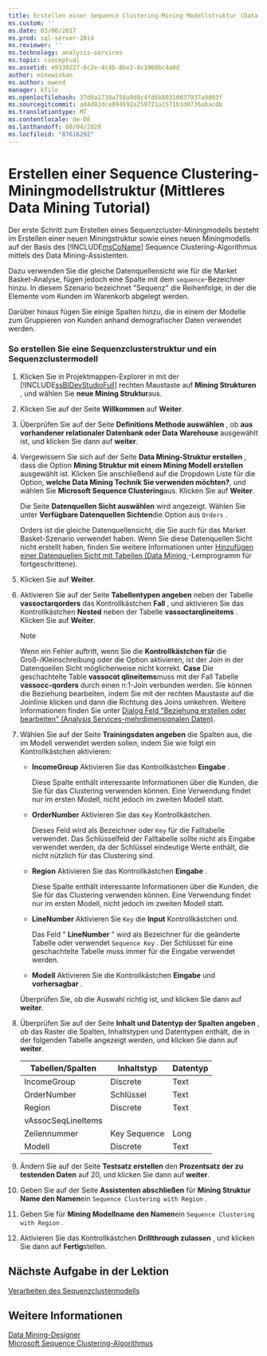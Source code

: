 ```yaml
---
title: Erstellen einer Sequence Clustering-Mining Modellstruktur (Data Mining-Lernprogramm für Fortgeschrittene) | Microsoft-Dokumentation
ms.custom: ''
ms.date: 03/06/2017
ms.prod: sql-server-2014
ms.reviewer: ''
ms.technology: analysis-services
ms.topic: conceptual
ms.assetid: e9339227-6c2e-4c4b-8be2-8c1960bc4a8d
author: minewiskan
ms.author: owend
manager: kfile
ms.openlocfilehash: 37d0a1738a758a9d8c4fd6b80310037937a9803f
ms.sourcegitcommit: ad4d92dce894592a259721a1571b1d8736abacdb
ms.translationtype: MT
ms.contentlocale: de-DE
ms.lasthandoff: 08/04/2020
ms.locfileid: "87616292"
---
```

# <a name="creating-a-sequence-clustering-mining-model-structure-intermediate-data-mining-tutorial"></a>Erstellen einer Sequence Clustering-Miningmodellstruktur (Mittleres Data Mining Tutorial)
  Der erste Schritt zum Erstellen eines Sequenzcluster-Miningmodells besteht im Erstellen einer neuen Miningstruktur sowie eines neuen Miningmodells auf der Basis des [!INCLUDE[msCoName](../includes/msconame-md.md)] Sequence Clustering-Algorithmus mittels des Data Mining-Assistenten.  
  
 Dazu verwenden Sie die gleiche Datenquellensicht wie für die Market Basket-Analyse, fügen jedoch eine Spalte mit dem `sequence`-Bezeichner hinzu. In diesem Szenario bezeichnet "Sequenz" die Reihenfolge, in der die Elemente vom Kunden im Warenkorb abgelegt werden.  
  
 Darüber hinaus fügen Sie einige Spalten hinzu, die in einem der Modelle zum Gruppieren von Kunden anhand demografischer Daten verwendet werden.  
  
### <a name="to-create-a-sequence-clustering-structure-and-model"></a>So erstellen Sie eine Sequenzclusterstruktur und ein Sequenzclustermodell  
  
1.  Klicken Sie in Projektmappen-Explorer in mit der [!INCLUDE[ssBIDevStudioFull](../includes/ssbidevstudiofull-md.md)] rechten Maustaste auf **Mining Strukturen** , und wählen Sie **neue Mining Struktur**aus.  
  
2.  Klicken Sie auf der Seite **Willkommen** auf **Weiter**.  
  
3.  Überprüfen Sie auf der Seite **Definitions Methode auswählen** , ob **aus vorhandener relationaler Datenbank oder Data Warehouse** ausgewählt ist, und klicken Sie dann auf **weiter**.  
  
4.  Vergewissern Sie sich auf der Seite **Data Mining-Struktur erstellen** , dass die Option **Mining Struktur mit einem Mining Modell erstellen** ausgewählt ist. Klicken Sie anschließend auf die Dropdown Liste für die Option, **welche Data Mining Technik Sie verwenden möchten?**, und wählen Sie **Microsoft Sequence Clustering**aus. Klicken Sie auf **Weiter**.  
  
     Die Seite **Datenquellen Sicht auswählen** wird angezeigt. Wählen Sie unter **Verfügbare Datenquellen Sichten**die Option aus `Orders` .  
  
     Orders ist die gleiche Datenquellensicht, die Sie auch für das Market Basket-Szenario verwendet haben. Wenn Sie diese Datenquellen Sicht nicht erstellt haben, finden Sie weitere Informationen unter [Hinzufügen einer Datenquellen Sicht mit Tabellen &#40;Data Mining ](../../2014/tutorials/adding-a-data-source-view-with-nested-tables-intermediate-data-mining-tutorial.md)-Lernprogramm für fortgeschrittene&#41;.  
  
5.  Klicken Sie auf **Weiter**.  
  
6.  Aktivieren Sie auf der Seite **Tabellentypen angeben** neben der Tabelle **vassoctarqorders** das Kontrollkästchen **Fall** , und aktivieren Sie das Kontrollkästchen **Nested** neben der Tabelle **vassoctarqlineitems** . Klicken Sie auf **Weiter**.  
  
    > [!NOTE]  
    >  Wenn ein Fehler auftritt, wenn Sie die **Kontrollkästchen für** die Groß-/Kleinschreibung oder die Option aktivieren, ist der Join in der Datenquellen Sicht möglicherweise nicht korrekt. **Case** Die geschachtelte Table **vassocot qlineitems**muss mit der Fall Tabelle **vassocc-qorders** durch einen n:1-Join verbunden werden. Sie können die Beziehung bearbeiten, indem Sie mit der rechten Maustaste auf die Joinlinie klicken und dann die Richtung des Joins umkehren. Weitere Informationen finden Sie unter [Dialog Feld "Beziehung erstellen oder bearbeiten" &#40;Analysis Services-mehrdimensionalen Daten&#41;](../../2014/analysis-services/create-or-edit-relationship-dialog-box-analysis-services-multidimensional-data.md).  
  
7.  Wählen Sie auf der Seite **Trainingsdaten angeben** die Spalten aus, die im Modell verwendet werden sollen, indem Sie wie folgt ein Kontrollkästchen aktivieren:  
  
    -   **IncomeGroup** Aktivieren Sie das Kontrollkästchen **Eingabe** .  
  
         Diese Spalte enthält interessante Informationen über die Kunden, die Sie für das Clustering verwenden können. Eine Verwendung findet nur im ersten Modell, nicht jedoch im zweiten Modell statt.  
  
    -   **OrderNumber** Aktivieren Sie das `Key` Kontrollkästchen.  
  
         Dieses Feld wird als Bezeichner oder `Key` für die Falltabelle verwendet. Das Schlüsselfeld der Falltabelle sollte nicht als Eingabe verwendet werden, da der Schlüssel eindeutige Werte enthält, die nicht nützlich für das Clustering sind.  
  
    -   **Region** Aktivieren Sie das Kontrollkästchen **Eingabe** .  
  
         Diese Spalte enthält interessante Informationen über die Kunden, die Sie für das Clustering verwenden können. Eine Verwendung findet nur im ersten Modell, nicht jedoch im zweiten Modell statt.  
  
    -   **LineNumber** Aktivieren Sie `Key` die **Input** Kontrollkästchen und.  
  
         Das Feld " **LineNumber** " wird als Bezeichner für die geänderte Tabelle oder verwendet `Sequence Key` . Der Schlüssel für eine geschachtelte Tabelle muss immer für die Eingabe verwendet werden.  
  
    -   **Modell** Aktivieren Sie die Kontrollkästchen **Eingabe** und **vorhersagbar** .  
  
     Überprüfen Sie, ob die Auswahl richtig ist, und klicken Sie dann auf **weiter**.  
  
8.  Überprüfen Sie auf der Seite **Inhalt und Datentyp der Spalten angeben** , ob das Raster die Spalten, Inhaltstypen und Datentypen enthält, die in der folgenden Tabelle angezeigt werden, und klicken Sie dann auf **weiter**.  
  
    |Tabellen/Spalten|Inhaltstyp|Datentyp|  
    |---------------------|------------------|---------------|  
    |IncomeGroup|Discrete|Text|  
    |OrderNumber|Schlüssel|Text|  
    |Region|Discrete|Text|  
    |vAssocSeqLineItems|||  
    |Zeilennummer|Key Sequence|Long|  
    |Modell|Discrete|Text|  
  
9. Ändern Sie auf der Seite **Testsatz erstellen** den **Prozentsatz der zu testenden Daten** auf 20, und klicken Sie dann auf **weiter**.  
  
10. Geben Sie auf der Seite **Assistenten abschließen** für **Mining Struktur Name den Namen**ein `Sequence Clustering with Region` .  
  
11. Geben Sie für **Mining Modellname den Namen**ein `Sequence Clustering with Region` .  
  
12. Aktivieren Sie das Kontrollkästchen **Drillthrough zulassen** , und klicken Sie dann auf **Fertig**stellen.  
  
## <a name="next-task-in-lesson"></a>Nächste Aufgabe in der Lektion  
 [Verarbeiten des Sequenzclustermodells](../../2014/tutorials/processing-the-sequence-clustering-model.md)  
  
## <a name="see-also"></a>Weitere Informationen  
 [Data Mining-Designer](../../2014/analysis-services/data-mining/data-mining-designer.md)   
 [Microsoft Sequence Clustering-Algorithmus](../../2014/analysis-services/data-mining/microsoft-sequence-clustering-algorithm.md)  
  
  

